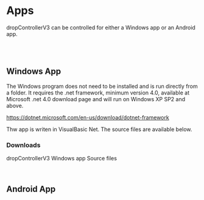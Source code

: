 
# Apps

dropControllerV3 can be controlled for either a Windows app or an Android app.

<br>
<br>

## Windows App

The Windows program does not need to be installed and is run directly from a folder. It requires the .net framework, minimum version 4.0, available at Microsoft .net 4.0 download page and will run on Windows XP SP2 and above.

https://dotnet.microsoft.com/en-us/download/dotnet-framework

Thw app is writen in VisualBasic Net. The source files are available below.

### Downloads

dropControllerV3 Windows app
Source files


<br>



## Android App

<br>
<br>

<br>
<br>

<br>
<br>



